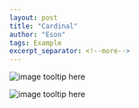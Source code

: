 ```yaml
---
layout: post
title: "Cardinal"
author: "Eson"
tags: Example
excerpt_separator: <!--more-->
---
```


![image tooltip here](/_img/IMG_1106.JPG)

![image tooltip here](/img/IMG_1109.JPG)

